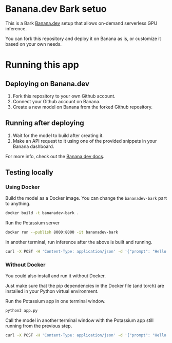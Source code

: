 # Banana.dev Bark setuo

This is a Bark [Banana.dev](https://www.banana.dev) setup that allows on-demand serverless GPU inference.

You can fork this repository and deploy it on Banana as is, or customize it based on your own needs.

# Running this app

## Deploying on Banana.dev

1. Fork this repository to your own Github account.
2. Connect your Github account on Banana.
3. Create a new model on Banana from the forked Github repository.

## Running after deploying

1. Wait for the model to build after creating it.
2. Make an API request to it using one of the provided snippets in your Banana dashboard.

For more info, check out the [Banana.dev docs](https://docs.banana.dev/banana-docs/).

## Testing locally

### Using Docker

Build the model as a Docker image. You can change the `bananadev-bark` part to anything.

```sh
docker build -t bananadev-bark .
```

Run the Potassium server

```sh
docker run --publish 8000:8000 -it bananadev-bark
```

In another terminal, run inference after the above is built and running.

```sh
curl -X POST -H 'Content-Type: application/json' -d '{"prompt": "Hello World!"}' http://localhost:8000
```

### Without Docker

You could also install and run it without Docker.

Just make sure that the pip dependencies in the Docker file (and torch) are installed in your Python virtual environment.

Run the Potassium app in one terminal window.

```sh
python3 app.py
```

Call the model in another terminal window with the Potassium app still running from the previous step.

```sh
curl -X POST -H 'Content-Type: application/json' -d '{"prompt": "Hello World!"}' http://localhost:8000
```
